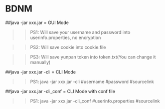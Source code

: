 # BDNM
##java -jar xxx.jar = GUI Mode
>>PS1: Will save your username and password into userinfo.properties, no encryption

>>PS2: Will save cookie into cookie.file

>>PS3: Will save yunpan token into token.txt(You can change it manually)
  
##java -jar xxx.jar -cli = CLI Mode

>>PS1: java -jar xxx.jar -cli #username #password #sourcelink

##java -jar xxx.jar -cli_conf = CLI Mode with conf file

>>PS1: java -jar xxx.jar -cli_conf #userinfo.properties #sourcelink
